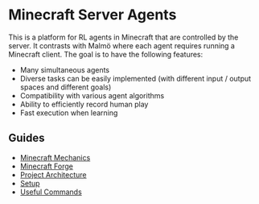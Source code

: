# Minecraft Server Agents

This is a platform for RL agents in Minecraft that are controlled by the server.
It contrasts with Malmö where each agent requires running a Minecraft client.
The goal is to have the following features:
* Many simultaneous agents
* Diverse tasks can be easily implemented (with different input / output spaces and different goals)
* Compatibility with various agent algorithms
* Ability to efficiently record human play
* Fast execution when learning

## Guides

* [Minecraft Mechanics](docs/minecraft_mechanics.md)
* [Minecraft Forge](docs/minecraft_forge.md)
* [Project Architecture](docs/project_architecture.md)
* [Setup](docs/setup.md)
* [Useful Commands](docs/commands.md)
